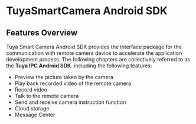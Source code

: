 # TuyaSmartCamera Android SDK



## Features Overview

Tuya Smart Camera Android SDK provides the interface package for the communication with remote camera device to accelerate the application development process. The following chapters are collectively referred to as the **Tuya IPC Android SDK**. including the following features:

- Preview the picture taken by the camera
- Play back recorded video of the remote camera
- Record video
- Talk to the remote camera
- Send and receive camera instruction function
- Cloud storage
- Message Center

